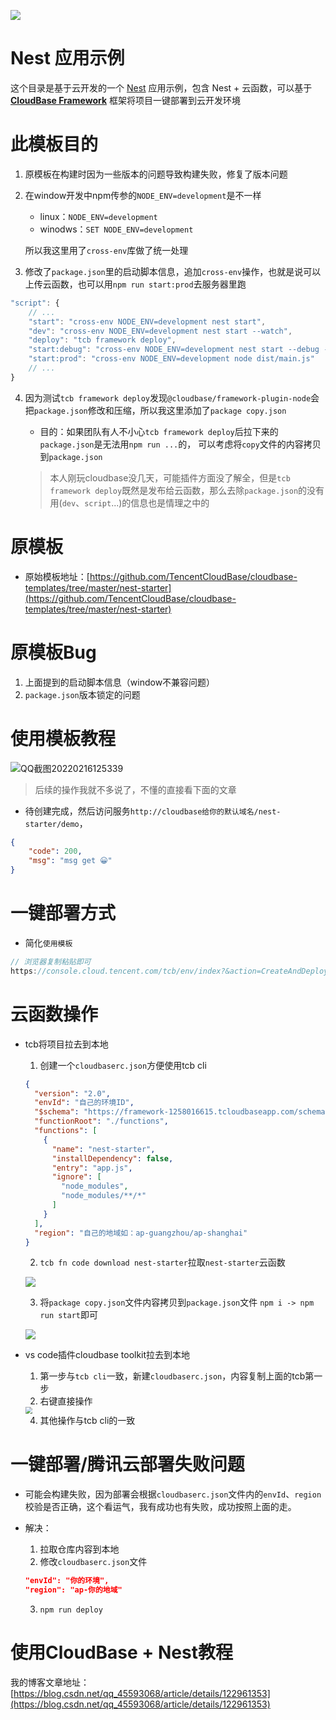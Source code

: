 <a href="https://github.com/TencentCloudBase/cloudbase-templates"><img src="https://main.qcloudimg.com/raw/79fdd61df8b2154ccaa479301fcc57a6.png"></a>

# Nest 应用示例

这个目录是基于云开发的一个 [Nest](https://nestjs.com/) 应用示例，包含 Nest + 云函数，可以基于 **[CloudBase Framework](https://github.com/TencentCloudBase/cloudbase-framework)** 框架将项目一键部署到云开发环境



# 此模板目的

1. 原模板在构建时因为一些版本的问题导致构建失败，修复了版本问题

2. 在window开发中npm传参的`NODE_ENV=development`是不一样

   + linux：`NODE_ENV=development`
   + winodws：`SET NODE_ENV=development`

   所以我这里用了`cross-env`库做了统一处理

3. 修改了`package.json`里的启动脚本信息，追加`cross-env`操作，也就是说可以上传云函数，也可以用`npm run start:prod`去服务器里跑

```js
"script": {
    // ...
    "start": "cross-env NODE_ENV=development nest start",
    "dev": "cross-env NODE_ENV=development nest start --watch",
    "deploy": "tcb framework deploy",
    "start:debug": "cross-env NODE_ENV=development nest start --debug --watch",
    "start:prod": "cross-env NODE_ENV=development node dist/main.js"
    // ...
}
```

4. 因为测试`tcb framework deploy`发现`@cloudbase/framework-plugin-node`会把`package.json`修改和压缩，所以我这里添加了`package copy.json`

   + 目的：如果团队有人不小心`tcb framework deploy`后拉下来的`package.json`是无法用`npm run ...`的， 可以考虑将`copy`文件的内容拷贝到`package.json`

   > 本人刚玩cloudbase没几天，可能插件方面没了解全，但是`tcb framework deploy`既然是发布给云函数，那么去除`package.json`的没有用(`dev`、`script`...)的信息也是情理之中的



# 原模板

+ 原始模板地址：[https://github.com/TencentCloudBase/cloudbase-templates/tree/master/nest-starter](https://github.com/TencentCloudBase/cloudbase-templates/tree/master/nest-starter)



# 原模板Bug

1. 上面提到的启动脚本信息（window不兼容问题）
2. `package.json`版本锁定的问题



# 使用模板教程

![QQ截图20220216125339](https://gitee.com/JYbill/typroa_pic/raw/master/%E5%8D%9A%E5%AE%A2/QQ%E6%88%AA%E5%9B%BE20220216125339.png)

> 后续的操作我就不多说了，不懂的直接看下面的文章

+ 待创建完成，然后访问服务`http://cloudbase给你的默认域名/nest-starter/demo`，

```json
{
    "code": 200,
    "msg": "msg get 😀"
}
```



# 一键部署方式

+ 简化`使用模板`

```js
// 浏览器复制粘贴即可
https://console.cloud.tencent.com/tcb/env/index?&action=CreateAndDeployCloudBaseProject&appUrl=https://github.com/JYbill/cloudbase-nest-template-windows&branch=master&appName=nest-starter
```



# 云函数操作

+ tcb将项目拉去到本地

  1. 创建一个`cloudbaserc.json`方便使用tcb cli

  ```json
  {
    "version": "2.0",
    "envId": "自己的环境ID",
    "$schema": "https://framework-1258016615.tcloudbaseapp.com/schema/latest.json",
    "functionRoot": "./functions",
    "functions": [
      {
        "name": "nest-starter",
        "installDependency": false,
        "entry": "app.js",
        "ignore": [
          "node_modules",
          "node_modules/**/*"
        ]
      }
    ],
    "region": "自己的地域如：ap-guangzhou/ap-shanghai"
  }
  ```

  2. `tcb fn code download nest-starter`拉取`nest-starter`云函数

  ![](https://gitee.com/JYbill/typroa_pic/raw/master/%E5%8D%9A%E5%AE%A2/image-20220217145731468.png)

  3. 将`package copy.json`文件内容拷贝到`package.json`文件
     `npm i -> npm run start`即可

  ![](https://gitee.com/JYbill/typroa_pic/raw/master/%E5%8D%9A%E5%AE%A2/image-20220217150510485.png)

  



+ vs code插件cloudbase toolkit拉去到本地

  1. 第一步与`tcb cli`一致，新建`cloudbaserc.json`，内容复制上面的tcb第一步
  2. 右键直接操作

  <img src="C:/Users/17683/AppData/Roaming/Typora/typora-user-images/image-20220217151027214.png" style="zoom:67%;" />

  4. 其他操作与tcb cli的一致




# 一键部署/腾讯云部署失败问题

+ 可能会构建失败，因为部署会根据`cloudbaserc.json`文件内的`envId`、`region`校验是否正确，这个看运气，我有成功也有失败，成功按照上面的走。

+ 解决：

  1. 拉取仓库内容到本地
  2. 修改`cloudbaserc.json`文件

  ```json
  "envId": "你的环境",
  "region": "ap-你的地域"
  ```

  3. `npm run deploy`



# 使用CloudBase + Nest教程

我的博客文章地址：[https://blog.csdn.net/qq_45593068/article/details/122961353](https://blog.csdn.net/qq_45593068/article/details/122961353)

